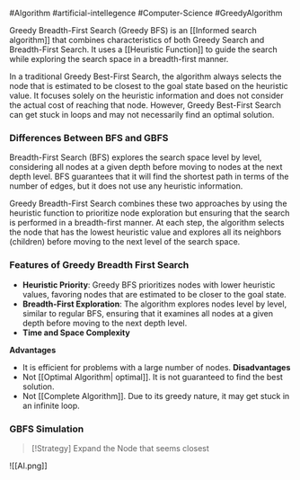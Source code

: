 #Algorithm #artificial-intellegence #Computer-Science #GreedyAlgorithm

Greedy Breadth-First Search (Greedy BFS) is an [[Informed search algorithm]] that combines characteristics of both Greedy Search and Breadth-First Search. It uses a  [[Heuristic Function]] to guide the search while exploring the search space in a breadth-first manner.

In a traditional Greedy Best-First Search, the algorithm always selects the node that is estimated to be closest to the goal state based on the heuristic value. It focuses solely on the heuristic information and does not consider the actual cost of reaching that node. However, Greedy Best-First Search can get stuck in loops and may not necessarily find an optimal solution.

### Differences Between BFS and GBFS
Breadth-First Search (BFS) explores the search space level by level, considering all nodes at a given depth before moving to nodes at the next depth level. BFS guarantees that it will find the shortest path in terms of the number of edges, but it does not use any heuristic information.

Greedy Breadth-First Search combines these two approaches by using the heuristic function to prioritize node exploration but ensuring that the search is performed in a breadth-first manner. At each step, the algorithm selects the node that has the lowest heuristic value and explores all its neighbors (children) before moving to the next level of the search space.

### Features of Greedy Breadth First Search
- **Heuristic Priority**: Greedy BFS prioritizes nodes with lower heuristic values, favoring nodes that are estimated to be closer to the goal state.
- **Breadth-First Exploration**: The algorithm explores nodes level by level, similar to regular BFS, ensuring that it examines all nodes at a given depth before moving to the next depth level.
- **Time and Space Complexity**

**Advantages**
- It is efficient for problems with a large number of nodes.
**Disadvantages**
- Not [[Optimal Algorithm| optimal]]. It is not guaranteed to find the best solution.
- Not [[Complete Algorithm]]. Due to its greedy nature, it may get stuck in an infinite loop.
### GBFS Simulation
>[!Strategy]
>Expand the Node that seems closest

![[AI.png]]
